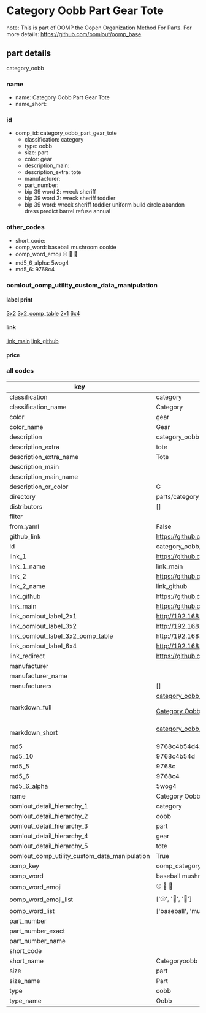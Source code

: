 # Category Oobb Part Gear Tote  

note: This is part of OOMP the Oopen Organization Method For Parts. For more details: https://github.com/oomlout/oomp_base

##  part details
  



category_oobb



### name
* name: Category Oobb Part Gear Tote
* name_short: 
### id
* oomp_id: category_oobb_part_gear_tote
  * classification: category
  * type: oobb
  * size: part
  * color: gear
  * description_main: 
  * description_extra: tote
  * manufacturer: 
  * part_number: 
  * bip 39 word 2: wreck sheriff
  * bip 39 word 3: wreck sheriff toddler
  * bip 39 word: wreck sheriff toddler uniform build circle abandon dress predict barrel refuse annual

### other_codes
* short_code: 
* oomp_word: baseball mushroom cookie
* oomp_word_emoji :baseball: :mushroom: :cookie:
* md5_6_alpha: 5wog4
* md5_6: 9768c4






### oomlout_oomp_utility_custom_data_manipulation
#### label print
[3x2](http://192.168.1.245:1112/?label=oomp%205wog4)
[3x2_oomp_table](http://192.168.1.108:1112/?label=oomp%205wog4)
[2x1](http://192.168.1.242:1112/?label=oomp%205wog4)
[6x4](http://192.168.1.55:1112/?label=oomp%205wog4)    

#### link

[link_main](https://github.com/oomlout/oomlout_oomp_version_1_messy/tree/main/parts/category_oobb_part_gear_tote) [link_github](https://github.com/oomlout/oomlout_oomp_version_1_messy/tree/main/parts/category_oobb_part_gear_tote)                             

#### price







### all codes 
| key | value |  
| --- | --- |  
| classification | category |  
| classification_name | Category |  
| color | gear |  
| color_name | Gear |  
| description | category_oobb |  
| description_extra | tote |  
| description_extra_name | Tote |  
| description_main |  |  
| description_main_name |  |  
| description_or_color | G  |  
| directory | parts/category_oobb_part_gear_tote |  
| distributors | [] |  
| filter |  |  
| from_yaml | False |  
| github_link | https://github.com/oomlout/oomlout_oomp_part_src/tree/main/parts/category_oobb_part_gear_tote |  
| id | category_oobb_part_gear_tote |  
| link_1 | https://github.com/oomlout/oomlout_oomp_version_1_messy/tree/main/parts/category_oobb_part_gear_tote |  
| link_1_name | link_main |  
| link_2 | https://github.com/oomlout/oomlout_oomp_version_1_messy/tree/main/parts/category_oobb_part_gear_tote |  
| link_2_name | link_github |  
| link_github | https://github.com/oomlout/oomlout_oomp_version_1_messy/tree/main/parts/category_oobb_part_gear_tote |  
| link_main | https://github.com/oomlout/oomlout_oomp_version_1_messy/tree/main/parts/category_oobb_part_gear_tote |  
| link_oomlout_label_2x1 | http://192.168.1.242:1112/?label=oomp%205wog4 |  
| link_oomlout_label_3x2 | http://192.168.1.245:1112/?label=oomp%205wog4 |  
| link_oomlout_label_3x2_oomp_table | http://192.168.1.108:1112/?label=oomp%205wog4 |  
| link_oomlout_label_6x4 | http://192.168.1.55:1112/?label=oomp%205wog4 |  
| link_redirect | https://github.com/oomlout/oomlout_oomp_version_1_messy/tree/main/parts/category_oobb_part_gear_tote |  
| manufacturer |  |  
| manufacturer_name |  |  
| manufacturers | [] |  
| markdown_full | [category_oobb_part_gear_tote](none)<br>[](none)<br>[Category Oobb Part Gear Tote](none)<br><br> |  
| markdown_short | [category_oobb_part_gear_tote](none)<br><br> |  
| md5 | 9768c4b54d42a000a48eeed7c6f167f1 |  
| md5_10 | 9768c4b54d |  
| md5_5 | 9768c |  
| md5_6 | 9768c4 |  
| md5_6_alpha | 5wog4 |  
| name | Category Oobb Part Gear Tote |  
| oomlout_detail_hierarchy_1 | category |  
| oomlout_detail_hierarchy_2 | oobb |  
| oomlout_detail_hierarchy_3 | part |  
| oomlout_detail_hierarchy_4 | gear |  
| oomlout_detail_hierarchy_5 | tote |  
| oomlout_oomp_utility_custom_data_manipulation | True |  
| oomp_key | oomp_category_oobb_part_gear_tote |  
| oomp_word | baseball mushroom cookie |  
| oomp_word_emoji | :baseball: :mushroom: :cookie: |  
| oomp_word_emoji_list | [':baseball:', ':mushroom:', ':cookie:'] |  
| oomp_word_list | ['baseball', 'mushroom', 'cookie'] |  
| part_number |  |  
| part_number_exact |  |  
| part_number_name |  |  
| short_code |  |  
| short_name | Categoryoobb |  
| size | part |  
| size_name | Part |  
| type | oobb |  
| type_name | Oobb |  
